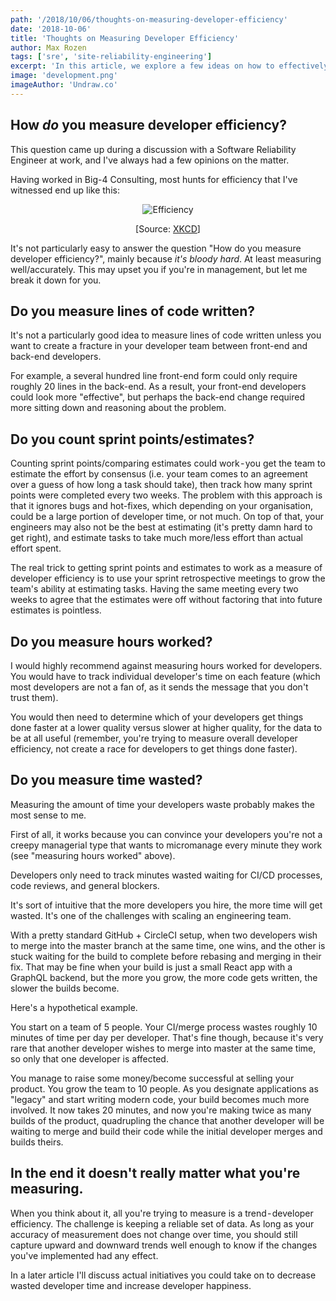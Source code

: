 ```yaml
---
path: '/2018/10/06/thoughts-on-measuring-developer-efficiency'
date: '2018-10-06'
title: 'Thoughts on Measuring Developer Efficiency'
author: Max Rozen
tags: ['sre', 'site-reliability-engineering']
excerpt: 'In this article, we explore a few ideas on how to effectively measure developer efficiency. By following some of these ideas, you can benchmark your developer happiness and work towards improving it.'
image: 'development.png'
imageAuthor: 'Undraw.co'
---
```


## How _do_ you measure developer efficiency?

This question came up during a discussion with a Software Reliability Engineer at work, and I've always had a few opinions on the matter.

Having worked in Big-4 Consulting, most hunts for efficiency that I've witnessed end up like this:

<div style="text-align:center;margin-left:auto;margin-right:auto;display:block;">

<img src="//imgs.xkcd.com/comics/efficiency.png" title="I need an extension for my research project because I spent all month trying to figure out whether learning Dvorak would help me type it faster." alt="Efficiency" srcset="//imgs.xkcd.com/comics/efficiency_2x.png 2x">

[Source: [XKCD](https://xkcd.com/1445/)]</div>

It's not particularly easy to answer the question "How do you measure developer efficiency?", mainly because _it's bloody hard_. At least measuring well/accurately. This may upset you if you're in management, but let me break it down for you.

## Do you measure lines of code written?

It's not a particularly good idea to measure lines of code written unless you want to create a fracture in your developer team between front-end and back-end developers.

For example, a several hundred line front-end form could only require roughly 20 lines in the back-end. As a result, your front-end developers could look more "effective", but perhaps the back-end change required more sitting down and reasoning about the problem.

## Do you count sprint points/estimates?

Counting sprint points/comparing estimates could work - you get the team to estimate the effort by consensus (i.e. your team comes to an agreement over a guess of how long a task should take), then track how many sprint points were completed every two weeks. The problem with this approach is that it ignores bugs and hot-fixes, which depending on your organisation, could be a large portion of developer time, or not much. On top of that, your engineers may also not be the best at estimating (it's pretty damn hard to get right), and estimate tasks to take much more/less effort than actual effort spent.

The real trick to getting sprint points and estimates to work as a measure of developer efficiency is to use your sprint retrospective meetings to grow the team's ability at estimating tasks. Having the same meeting every two weeks to agree that the estimates were off without factoring that into future estimates is pointless.

## Do you measure hours worked?

I would highly recommend against measuring hours worked for developers. You would have to track individual developer's time on each feature (which most developers are not a fan of, as it sends the message that you don't trust them).

You would then need to determine which of your developers get things done faster at a lower quality versus slower at higher quality, for the data to be at all useful (remember, you're trying to measure overall developer efficiency, not create a race for developers to get things done faster).

## Do you measure time wasted?

Measuring the amount of time your developers waste probably makes the most sense to me.

First of all, it works because you can convince your developers you're not a creepy managerial type that wants to micromanage every minute they work (see "measuring hours worked" above).

Developers only need to track minutes wasted waiting for CI/CD processes, code reviews, and general blockers.

It's sort of intuitive that the more developers you hire, the more time will get wasted. It's one of the challenges with scaling an engineering team.

With a pretty standard GitHub + CircleCI setup, when two developers wish to merge into the master branch at the same time, one wins, and the other is stuck waiting for the build to complete before rebasing and merging in their fix. That may be fine when your build is just a small React app with a GraphQL backend, but the more you grow, the more code gets written, the slower the builds become.

Here's a hypothetical example.

You start on a team of 5 people. Your CI/merge process wastes roughly 10 minutes of time per day per developer. That's fine though, because it's very rare that another developer wishes to merge into master at the same time, so only that one developer is affected.

You manage to raise some money/become successful at selling your product. You grow the team to 10 people. As you designate applications as "legacy" and start writing modern code, your build becomes much more involved. It now takes 20 minutes, and now you're making twice as many builds of the product, quadrupling the chance that another developer will be waiting to merge and build their code while the initial developer merges and builds theirs.

## In the end it doesn't really matter what you're measuring.

When you think about it, all you're trying to measure is a trend - developer efficiency. The challenge is keeping a reliable set of data. As long as your accuracy of measurement does not change over time, you should still capture upward and downward trends well enough to know if the changes you've implemented had any effect.

In a later article I'll discuss actual initiatives you could take on to decrease wasted developer time and increase developer happiness.
